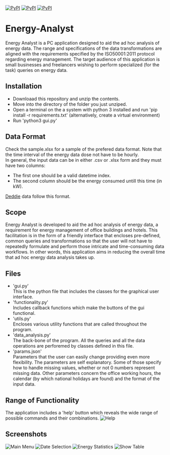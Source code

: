 [![PyPI](https://img.shields.io/static/v1?label=pandas&message=1.5&color=blue)](https://pandas.pydata.org/)
[![PyPI](https://img.shields.io/static/v1?label=numpy&message=1.24&color=green)](https://numpy.org/)
[![PyPI](https://img.shields.io/static/v1?label=Tcl/Tk&message=8.5&color=green)](https://docs.python.org/3/library/tkinter.html)



# Energy-Analyst

Energy Analyst is a PC application designed to aid the ad hoc analysis of energy data. The range and specifications of the data transformations are aligned with the requirements specified by the ISO50001:2011 protocol regarding energy management. The target audience of this application is small businesses and freelancers wishing to perform specialized (for the task) queries on energy data.

## Installation
* Downloaad this repository and unzip the contents.
* Move into the directory of the folder you just unziped.
* Open a terminal on the a system with python 3 installed and run 'pip install -r requirements.txt' (alternatively, create a virtual environment)
* Run 'python3 gui.py'

## Data Format
Check the sample.xlsx for a sample of the prefered data format.
Note that the time interval of the energy data dose not have to be hourly.<br />
In general, the input data can be in either .csv or .xlsx form and they must have two columns:
- The first one should be a valid datetime index.
- The second column should be the energy consumed untill this time (in kW).<br />

[Deddie](https://deddie.gr/) data follow this format.

## Scope
Energy Analyst is developed to aid the ad hoc analysis of energy data, a requirement for energy management of office buildings and hotels. This facilitation is in the form of a friendly interface that encloses pre-defined, common queries and transformations so that the user will not have to repeatedly formulate and perform those intricate and time-consuming data workflows. In other words, this application aims in reducing the overall time that ad hoc energy data analysis takes up.

## Files
* 'gui.py' <br/>
This is the python file that includes the classes for the graphical user interface.
* 'functionality.py' <br />
Includes callback functions which make the buttons of the gui functional.
* 'utils.py' <br />
Encloses various utility functions that are called throughout the program.
* 'data_analysis.py' <br />
The back-bone of the program. All the queries and all the data operations are perforemed by classes defined in this file.
* 'params.json' <br />
Parameters that the user can easily change providing even more flexibility. The parameters are self explanatory. Some of those specify how to handle missing values, whether or not <it>0</it> numbers represent missing data. Other parameters concern the office working hours, the calendar (by which national holidays are found) and the format of the input data.

## Range of Functionality
The application includes a 'help' button which reveals the wide range of possible commands and their combinations.
![Help](https://github.com/abarmper/Energy-Analyst/blob/main/help.png)

## Screenshots
![Main Menu](https://github.com/abarmper/Energy-Analyst/blob/main/Main_menu.png)
![Date Selection](https://github.com/abarmper/Energy-Analyst/blob/main/Date_range.png)
![Energy Statistics](https://github.com/abarmper/Energy-Analyst/blob/main/Energy_Stats_part.png)
![Show Table](https://github.com/abarmper/Energy-Analyst/blob/main/Table_show.png)

